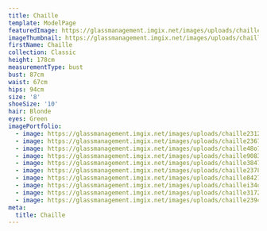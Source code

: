 ```yaml
---
title: Chaille
template: ModelPage
featuredImage: https://glassmanagement.imgix.net/images/uploads/chaille2394867q34.jpg
imageThumbnail: https://glassmanagement.imgix.net/images/uploads/chaille9083763.jpg
firstName: Chaille
collection: Classic
height: 178cm
measurementType: bust
bust: 87cm
waist: 67cm
hips: 94cm
size: '8'
shoeSize: '10'
hair: Blonde
eyes: Green
imagePortfolio:
  - image: https://glassmanagement.imgix.net/images/uploads/chaille23127890.jpg
  - image: https://glassmanagement.imgix.net/images/uploads/chaille23672189.jpg
  - image: https://glassmanagement.imgix.net/images/uploads/chaille48o7329.jpg
  - image: https://glassmanagement.imgix.net/images/uploads/chaille9083763.jpg
  - image: https://glassmanagement.imgix.net/images/uploads/chaille3847.jpg
  - image: https://glassmanagement.imgix.net/images/uploads/chaille2378920.jpg
  - image: https://glassmanagement.imgix.net/images/uploads/chaille84274.jpg
  - image: https://glassmanagement.imgix.net/images/uploads/chaillei34q6.jpg
  - image: https://glassmanagement.imgix.net/images/uploads/chaille31728.jpg
  - image: https://glassmanagement.imgix.net/images/uploads/chaille2394867q34.jpg
meta:
  title: Chaille
---
```


